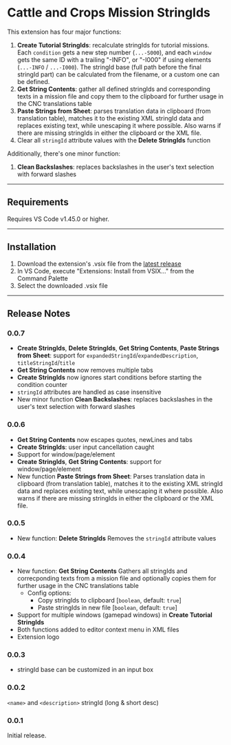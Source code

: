 # Cattle and Crops Mission StringIds

This extension has four major functions:

1. **Create Tutorial StringIds**: recalculate stringIds for tutorial missions. Each `condition` gets a new step number (`...-S000`), and each `window` gets the same ID with a trailing "-INFO", or "-I000" if using elements (`...-INFO` / `...-I000`). The stringId base (full path before the final stringId part) can be calculated from the filename, or a custom one can be defined.
2. **Get String Contents**: gather all defined stringIds and corresponding texts in a mission file and copy them to the clipboard for further usage in the CNC translations table
3. **Paste Strings from Sheet**: parses translation data in clipboard (from translation table), matches it to the existing XML stringId data and replaces existing text, while unescaping it where possible. Also warns if there are missing stringIds in either the clipboard or the XML file.
4. Clear all `stringId` attribute values with the **Delete StringIds** function

Additionally, there's one minor function:

1.  **Clean Backslashes**: replaces backslashes in the user's text selection with forward slashes

---

## Requirements

Requires VS Code v1.45.0 or higher.

---

## Installation

1. Download the extension's .vsix file from the [latest release](https://gitlab.com/cattle-and-crops/tutorial-stringids-vscode-extension/-/releases)
2. In VS Code, execute "Extensions: Install from VSIX..." from the Command Palette
3. Select the downloaded .vsix file

---

## Release Notes

### 0.0.7
* **Create StringIds**, **Delete StringIds**, **Get String Contents**, **Paste Strings from Sheet**: support for `expandedStringId`/`expandedDescription`, `titleStringId`/`title`
* **Get String Contents** now removes multiple tabs
* **Create StringIds** now ignores start conditions before starting the condition counter
* `stringId` attributes are handled as case insensitive
* New minor function **Clean Backslashes**: replaces backslashes in the user's text selection with forward slashes

### 0.0.6
* **Get String Contents** now escapes quotes, newLines and tabs
* **Create StringIds**: user input cancellation caught
* Support for window/page/element
* **Create StringIds**, **Get String Contents**: support for window/page/element
* New function **Paste Strings from Sheet**: Parses translation data in clipboard (from translation table), matches it to the existing XML stringId data and replaces existing text, while unescaping it where possible. Also warns if there are missing stringIds in either the clipboard or the XML file.

### 0.0.5
* New function: **Delete StringIds**
  Removes the `stringId` attribute values

### 0.0.4
* New function: **Get String Contents**
  Gathers all stringIds and correcponding texts from a mission file and optionally copies them for further usage in the CNC translations table
  * Config options:
    * Copy stringIds to clipboard [`boolean`, default: `true`]
    * Paste stringIds in new file [`boolean`, default: `true`]
* Support for multiple windows (gamepad windows) in **Create Tutorial StringIds**
* Both functions added to editor context menu in XML files
* Extension logo

### 0.0.3

* stringId base can be customized in an input box

### 0.0.2

`<name>` and `<description>` stringId (long & short desc)

### 0.0.1

Initial release.

